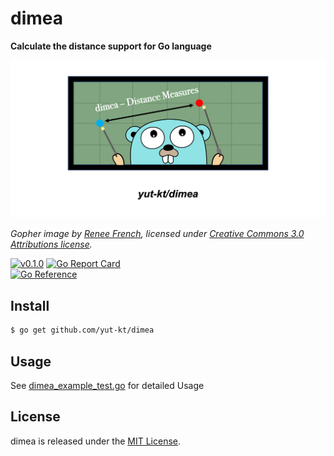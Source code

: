 # dimea
**Calculate the distance support for Go language**

![dimea gopher image](img/dimea.png)

*Gopher image by [Renee French][rf], licensed under [Creative Commons 3.0 Attributions license][cc3-by].*

[![v0.1.0](https://img.shields.io/github/v/release/yut-kt/dimea?logoColor=ff69b4&style=social)](https://github.com/yut-kt/dimea/releases)
[![Go Report Card](https://goreportcard.com/badge/github.com/yut-kt/dimea)](https://goreportcard.com/report/github.com/yut-kt/dimea)  
[![Go Reference](https://pkg.go.dev/badge/github.com/yut-kt/dimea.svg)](https://pkg.go.dev/github.com/yut-kt/dimea)

## Install
```bash
$ go get github.com/yut-kt/dimea
```

## Usage
See [dimea_example_test.go](https://github.com/yut-kt/dimea/blob/main/dimea_example_test.go) for detailed Usage

## License
dimea is released under the [MIT License](https://raw.githubusercontent.com/yut-kt/dimea/main/LICENSE).

[rf]: https://reneefrench.blogspot.com/
[cc3-by]: https://creativecommons.org/licenses/by/3.0/